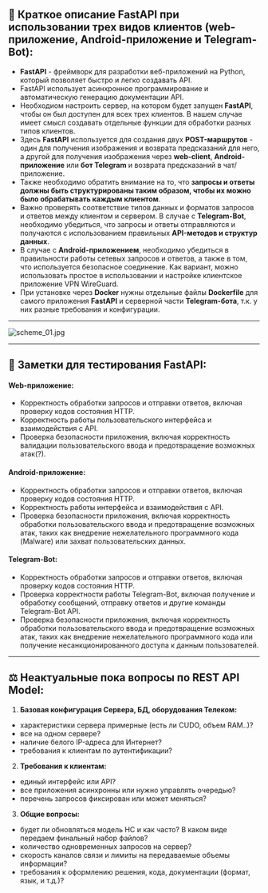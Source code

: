 ## 💠 Краткое описание FastAPI при использовании трех видов клиентов (web-приложение, Android-приложение и Telegram-Bot):

- **FastAPI** - фреймворк для разработки веб-приложений на Python, который позволяет быстро и легко создавать API. 
- FastAPI использует асинхронное программирование и автоматическую генерацию документации API.
- Необходиом настроить сервер, на котором будет запущен **FastAPI**, чтобы он был доступен для всех трех клиентов. В нашем случае имеет смысл создавать отдельные функции для обработки разных типов клиентов.
- Здесь **FastAPI** используется для создания двух **POST-маршрутов** - один для получения изображения и возврата предсказаний для него, а другой для получения изображения через **web-client**, **Android-приложение** или **бот Telegram** и возврата предсказаний в чат/приложение.
- Также необходимо обратить внимание на то, что **запросы и ответы должны быть структурированы таким образом, чтобы их можно было обрабатывать каждым клиентом**. 
- Важно проверять соответствие типов данных и форматов запросов и ответов между клиентом и сервером. В случае с **Telegram-Bot**, необходимо убедиться, что запросы и ответы отправляются и получаются с использованием правильных **API-методов и структур данных**.
- В случае с **Android-приложением**, необходимо убедиться в правильности работы сетевых запросов и ответов, а также в том, что используется безопасное соединение. Как вариант, можно использовать простое в использовании и настройке клиентское приложение VPN WireGuard.
- При установке через **Docker** нужны отдельные файлы **Dockerfile** для самого приложения **FastAPI** и серверной части **Telegram-бота**, т.к. у них разные требования и конфигурации.


---

![scheme_01.jpg](https://raw.githubusercontent.com/terrainternship/rostelecom_tree_segmentation/main/command/Dmitry_Panfilov/scheme_01.jpg)

---
## 🔬 Заметки для тестирования FastAPI:
#### Web-приложение:
- Корректность обработки запросов и отправки ответов, включая проверку кодов состояния HTTP.
- Корректность работы пользовательского интерфейса и взаимодействия с API.
- Проверка безопасности приложения, включая корректность валидации пользовательского ввода и предотвращение возможных атак(?).

#### Android-приложение:
- Корректность обработки запросов и отправки ответов, включая проверку кодов состояния HTTP.
- Корректность работы интерфейса и взаимодействия с API.
- Проверка безопасности приложения, включая корректность обработки пользовательского ввода и предотвращение возможных атак, таких как внедрение нежелательного программного кода (Malware) или захват пользовательских данных.

#### Telegram-Bot:
- Корректность обработки запросов и отправки ответов, включая проверку кодов состояния HTTP.
- Проверка корректности работы Telegram-Bot, включая получение и обработку сообщений, отправку ответов и другие команды Telegram-Bot API.
- Проверка безопасности приложения, включая корректность обработки пользовательского ввода и предотвращение возможных атак, таких как внедрение нежелательного программного кода или получение несанкционированного доступа к данным пользователей.

---
## ⚖️ Неактуальные пока вопросы по REST API Model:
1. **Базовая конфигурация Сервера, БД, оборудования Телеком:**
- характеристики сервера примерные (есть ли CUDO, объем RAM..)?
- все на одном сервере?
- наличие белого IP-адреса для Интернет?
- требования к клиентам по аутентификации?
2. **Требования к клиентам:**
- единый интерфейс или API?
- все приложения асинхронны или нужно управлять очередью?
- перечень запросов фиксирован или может меняться?
3. **Общие вопросы:**
- будет ли обновляться модель НС и как часто? В каком виде передаем финальный набор файлов?
- количество одновременных запросов на сервер?
- скорость каналов связи и лимиты на передаваемые объемы информации?
- требования к оформлению решения, кода, документации (формат, язык, и т.д.)?
